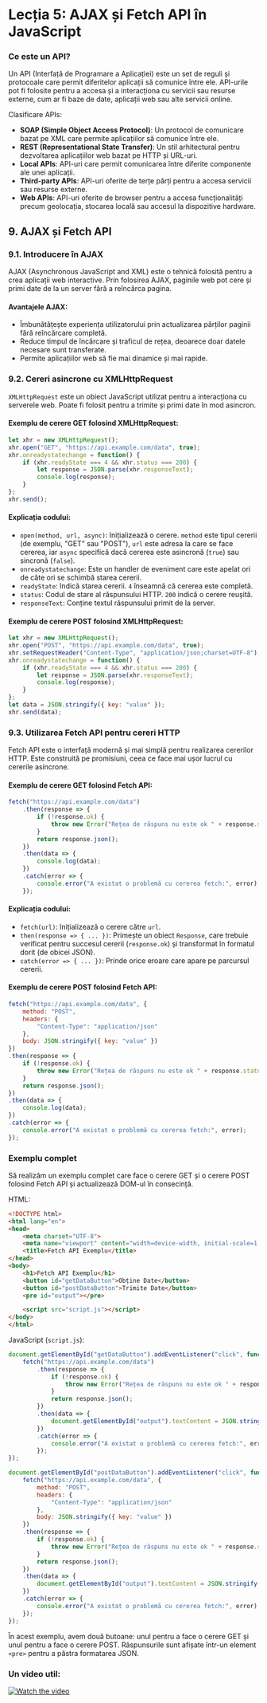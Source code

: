# Lecția 5: AJAX și Fetch API în JavaScript



### Ce este un API?
Un API (Interfață de Programare a Aplicației) este un set de reguli și protocoale care permit diferitelor aplicații să comunice între ele. API-urile pot fi folosite pentru a accesa și a interacționa cu servicii sau resurse externe, cum ar fi baze de date, aplicații web sau alte servicii online.

Clasificare APIs:
- **SOAP (Simple Object Access Protocol)**: Un protocol de comunicare bazat pe XML care permite aplicațiilor să comunice între ele.
- **REST (Representational State Transfer)**: Un stil arhitectural pentru dezvoltarea aplicațiilor web bazat pe HTTP și URL-uri.
- **Local APIs**: API-uri care permit comunicarea între diferite componente ale unei aplicații.
- **Third-party APIs**: API-uri oferite de terțe părți pentru a accesa servicii sau resurse externe.
- **Web APIs**: API-uri oferite de browser pentru a accesa funcționalități precum geolocația, stocarea locală sau accesul la dispozitive hardware.

## 9. AJAX și Fetch API

### 9.1. Introducere în AJAX

AJAX (Asynchronous JavaScript and XML) este o tehnică folosită pentru a crea aplicații web interactive. Prin folosirea AJAX, paginile web pot cere și primi date de la un server fără a reîncărca pagina.

#### Avantajele AJAX:
- Îmbunătățește experiența utilizatorului prin actualizarea părților paginii fără reîncărcare completă.
- Reduce timpul de încărcare și traficul de rețea, deoarece doar datele necesare sunt transferate.
- Permite aplicațiilor web să fie mai dinamice și mai rapide.

### 9.2. Cereri asincrone cu XMLHttpRequest

`XMLHttpRequest` este un obiect JavaScript utilizat pentru a interacționa cu serverele web. Poate fi folosit pentru a trimite și primi date în mod asincron.

#### Exemplu de cerere GET folosind XMLHttpRequest:
```javascript
let xhr = new XMLHttpRequest();
xhr.open("GET", "https://api.example.com/data", true);
xhr.onreadystatechange = function() {
    if (xhr.readyState === 4 && xhr.status === 200) {
        let response = JSON.parse(xhr.responseText);
        console.log(response);
    }
};
xhr.send();
```

#### Explicația codului:
- `open(method, url, async)`: Inițializează o cerere. `method` este tipul cererii (de exemplu, "GET" sau "POST"), `url` este adresa la care se face cererea, iar `async` specifică dacă cererea este asincronă (`true`) sau sincronă (`false`).
- `onreadystatechange`: Este un handler de eveniment care este apelat ori de câte ori se schimbă starea cererii.
- `readyState`: Indică starea cererii. `4` înseamnă că cererea este completă.
- `status`: Codul de stare al răspunsului HTTP. `200` indică o cerere reușită.
- `responseText`: Conține textul răspunsului primit de la server.

#### Exemplu de cerere POST folosind XMLHttpRequest:
```javascript
let xhr = new XMLHttpRequest();
xhr.open("POST", "https://api.example.com/data", true);
xhr.setRequestHeader("Content-Type", "application/json;charset=UTF-8");
xhr.onreadystatechange = function() {
    if (xhr.readyState === 4 && xhr.status === 200) {
        let response = JSON.parse(xhr.responseText);
        console.log(response);
    }
};
let data = JSON.stringify({ key: "value" });
xhr.send(data);
```

### 9.3. Utilizarea Fetch API pentru cereri HTTP

Fetch API este o interfață modernă și mai simplă pentru realizarea cererilor HTTP. Este construită pe promisiuni, ceea ce face mai ușor lucrul cu cererile asincrone.

#### Exemplu de cerere GET folosind Fetch API:
```javascript
fetch("https://api.example.com/data")
    .then(response => {
        if (!response.ok) {
            throw new Error("Rețea de răspuns nu este ok " + response.statusText);
        }
        return response.json();
    })
    .then(data => {
        console.log(data);
    })
    .catch(error => {
        console.error("A existat o problemă cu cererea fetch:", error);
    });
```

#### Explicația codului:
- `fetch(url)`: Inițializează o cerere către `url`.
- `then(response => { ... })`: Primește un obiect `Response`, care trebuie verificat pentru succesul cererii (`response.ok`) și transformat în formatul dorit (de obicei JSON).
- `catch(error => { ... })`: Prinde orice eroare care apare pe parcursul cererii.

#### Exemplu de cerere POST folosind Fetch API:
```javascript
fetch("https://api.example.com/data", {
    method: "POST",
    headers: {
        "Content-Type": "application/json"
    },
    body: JSON.stringify({ key: "value" })
})
.then(response => {
    if (!response.ok) {
        throw new Error("Rețea de răspuns nu este ok " + response.statusText);
    }
    return response.json();
})
.then(data => {
    console.log(data);
})
.catch(error => {
    console.error("A existat o problemă cu cererea fetch:", error);
});
```

### Exemplu complet

Să realizăm un exemplu complet care face o cerere GET și o cerere POST folosind Fetch API și actualizează DOM-ul în consecință.

HTML:
```html
<!DOCTYPE html>
<html lang="en">
<head>
    <meta charset="UTF-8">
    <meta name="viewport" content="width=device-width, initial-scale=1.0">
    <title>Fetch API Exemplu</title>
</head>
<body>
    <h1>Fetch API Exemplu</h1>
    <button id="getDataButton">Obține Date</button>
    <button id="postDataButton">Trimite Date</button>
    <pre id="output"></pre>

    <script src="script.js"></script>
</body>
</html>
```

JavaScript (`script.js`):
```javascript
document.getElementById("getDataButton").addEventListener("click", function() {
    fetch("https://api.example.com/data")
        .then(response => {
            if (!response.ok) {
                throw new Error("Rețea de răspuns nu este ok " + response.statusText);
            }
            return response.json();
        })
        .then(data => {
            document.getElementById("output").textContent = JSON.stringify(data, null, 2);
        })
        .catch(error => {
            console.error("A existat o problemă cu cererea fetch:", error);
        });
});

document.getElementById("postDataButton").addEventListener("click", function() {
    fetch("https://api.example.com/data", {
        method: "POST",
        headers: {
            "Content-Type": "application/json"
        },
        body: JSON.stringify({ key: "value" })
    })
    .then(response => {
        if (!response.ok) {
            throw new Error("Rețea de răspuns nu este ok " + response.statusText);
        }
        return response.json();
    })
    .then(data => {
        document.getElementById("output").textContent = JSON.stringify(data, null, 2);
    })
    .catch(error => {
        console.error("A existat o problemă cu cererea fetch:", error);
    });
});
```

În acest exemplu, avem două butoane: unul pentru a face o cerere GET și unul pentru a face o cerere POST. Răspunsurile sunt afișate într-un element `<pre>` pentru a păstra formatarea JSON.

### Un video util:

[![Watch the video](https://i.ytimg.com/vi/ubw2hdQIl4E/hqdefault.jpg?sqp=-oaymwEbCKgBEF5IVfKriqkDDggBFQAAiEIYAXABwAEG&rs=AOn4CLDpgywx9zOS1UTc6XEow7ZgHEkL1Q)](https://youtube.com/watch?v=ubw2hdQIl4E)
